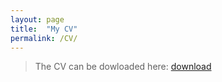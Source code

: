 ```yaml
---
layout: page
title:  "My CV"
permalink: /CV/
---
```


>The CV can be dowloaded here:
><a id="wp-block-file--media-6c1dfe52-c3b1-45e4-888a-78394eabbb8c" href="https://www.dropbox.com/s/ki4bl46v72fzp3u/CV_Ousmane.pdf?dl=0"> </a><a href="https://www.dropbox.com/s/ki4bl46v72fzp3u/CV_Ousmane.pdf?dl=0" class="wp-block-file__button wp-element-button" download aria-describedby="wp-block-file--media-6c1dfe52-c3b1-45e4-888a-78394eabbb8c"> download </a>






